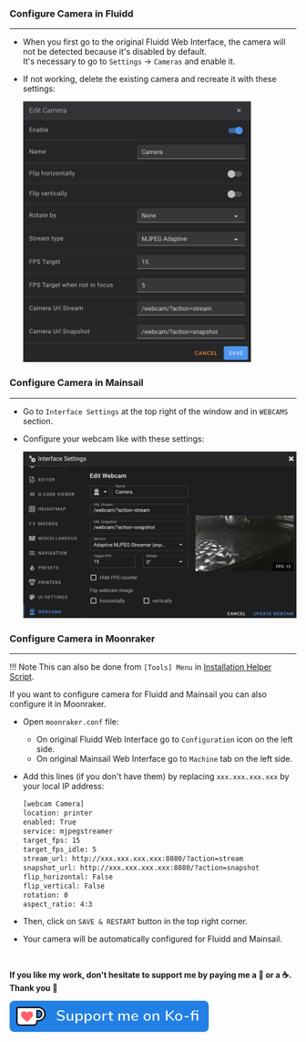 ### Configure Camera in Fluidd
<hr>

- When you first go to the original Fluidd Web Interface, the camera will not be detected because it's disabled by default.<br />
  It's necessary to go to `Settings` → `Cameras` and enable it.

- If not working, delete the existing camera and recreate it with these settings:

    <img width="400" src="../../assets/img/Configure-Camera/Fluidd_Camera.png">


### Configure Camera in Mainsail
<hr>

- Go to `Interface Settings` at the top right of the window and in `WEBCAMS` section.

- Configure your webcam like with these settings:

    <img width="899" src="../../assets/img/Configure-Camera/Mainsail_Camera.png">


### Configure Camera in Moonraker
<hr>

!!! Note
    This can also be done from `[Tools] Menu` in <a href="../../helper-script/helper-script-installation">Installation Helper Script</a>.

If you want to configure camera for Fluidd and Mainsail you can also configure it in Moonraker.

-  Open `moonraker.conf` file:

    - On original Fluidd Web Interface go to `Configuration` icon on the left side.
    - On original Mainsail Web Interface go to `Machine` tab on the left side.

- Add this lines (if you don't have them) by replacing `xxx.xxx.xxx.xxx` by your local IP address:

    ``` title="moonraker.conf"
    [webcam Camera]
    location: printer
    enabled: True
    service: mjpegstreamer
    target_fps: 15
    target_fps_idle: 5
    stream_url: http://xxx.xxx.xxx.xxx:8080/?action=stream
    snapshot_url: http://xxx.xxx.xxx.xxx:8080/?action=snapshot
    flip_horizontal: False
    flip_vertical: False
    rotation: 0
    aspect_ratio: 4:3
    ```

- Then, click on `SAVE & RESTART` button in the top right corner.

- Your camera will be automatically configured for Fluidd and Mainsail.

<br />

**If you like my work, don't hesitate to support me by paying me a 🍺 or a ☕. Thank you 🙂**

<a href="https://ko-fi.com/guilouz" target="_blank"><img width="350" src="../../assets/img/home/Ko-fi.png"></a>

